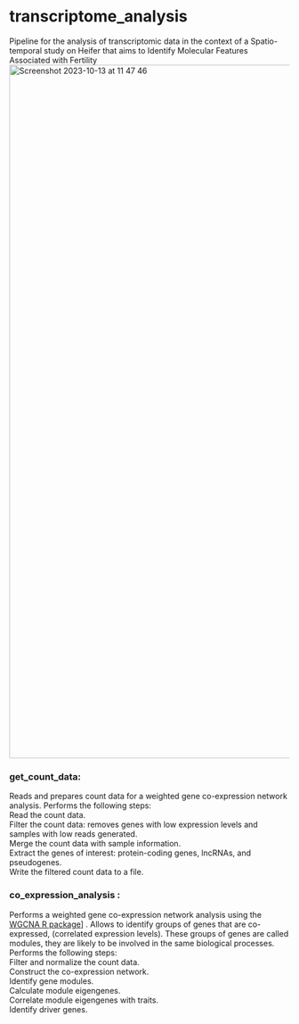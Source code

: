 # transcriptome_analysis
Pipeline for the analysis of transcriptomic data in the context of a Spatio-temporal study on Heifer that aims to Identify Molecular Features Associated with Fertility
<img width="1244" alt="Screenshot 2023-10-13 at 11 47 46" src="https://github.com/ydamergi/transcriptome_analysis/assets/114066873/df5da355-6f61-480a-a895-a5438eed81ef">


### get_count_data: <br>
Reads and prepares count data for a weighted gene co-expression network analysis.
Performs the following steps:<br>
Read the count data. <br>
Filter the count data: removes genes with low expression levels and samples with low reads generated.<br>
Merge the count data with sample information. <br>
Extract the genes of interest: protein-coding genes, lncRNAs, and pseudogenes.<br>
Write the filtered count data to a file.<br>

### co_expression_analysis : <br>
Performs a weighted gene co-expression network analysis using the [WGCNA R package]([(https://cran.r-project.org/web/packages/WGCNA/index.html))] . Allows to identify groups of genes that are co-expressed, (correlated expression levels). These groups of genes are called modules, they are likely to be involved in the same biological processes.
Performs the following steps:<br>
Filter and normalize the count data. <br>
Construct the co-expression network.<br>
Identify gene modules. <br>
Calculate module eigengenes.<br>
Correlate module eigengenes with traits.<br>
Identify driver genes.<br>
